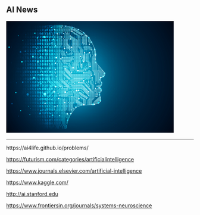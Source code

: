 ## AI News
<img src="ai.jpg" alt="AI" style="width:450px;height:300px;">
<hr>
https://ai4life.github.io/problems/

https://futurism.com/categories/artificialintelligence

https://www.journals.elsevier.com/artificial-intelligence

https://www.kaggle.com/

http://ai.stanford.edu

https://www.frontiersin.org/journals/systems-neuroscience
